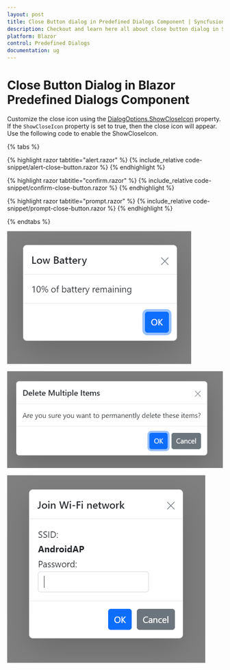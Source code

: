 ```yaml
---
layout: post
title: Close Button dialog in Predefined Dialogs Component | Syncfusion
description: Checkout and learn here all about close button dialog in Syncfusion Blazor Predefined Dialogs component and much more details.
platform: Blazor
control: Predefined Dialogs
documentation: ug
---
```


# Close Button Dialog in Blazor Predefined Dialogs Component

Customize the close icon using the [DialogOptions.ShowCloseIcon](https://help.syncfusion.com/cr/blazor/Syncfusion.Blazor.Popups.DialogOptions.html#Syncfusion_Blazor_Popups_DialogOptions_ShowCloseIcon) property. If the `ShowCloseIcon` property is set to true, then the close icon will appear. Use the following code to enable the ShowCloseIcon.

{% tabs %}

{% highlight razor tabtitle="alert.razor" %}
{% include_relative code-snippet/alert-close-button.razor %}
{% endhighlight %}

{% highlight razor tabtitle="confirm.razor" %}
{% include_relative code-snippet/confirm-close-button.razor %}
{% endhighlight %}

{% highlight razor tabtitle="prompt.razor" %}
{% include_relative code-snippet/prompt-close-button.razor %}
{% endhighlight %}

{% endtabs %}

![Alert close icon Dialog](./images/blazor-alert-close-button.png)

![Confirm close icon Dialog](./images/blazor-confirm-close-button.png)

![Prompt close icon Dialog](./images/blazor-prompt-close-button.png)